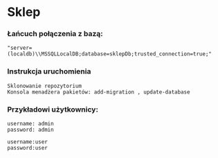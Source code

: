# Sklep

### Łańcuch połączenia z bazą:
```
"server=(localdb)\\MSSQLLocalDB;database=sklepDb;trusted_connection=true;"
```

### Instrukcja uruchomienia
```
Sklonowanie repozytorium
Konsola menadżera pakietów: add-migration , update-database
```


### Przykładowi użytkownicy:
```
username: admin
password: admin
```
```
username:user
password:user
```
